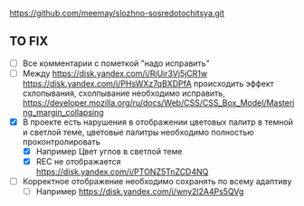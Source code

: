 https://github.com/meemay/slozhno-sosredotochitsya.git


TO FIX
------

- [ ] Все комментарии с пометкой "надо исправить"
- [ ] Между https://disk.yandex.com/i/RjUir3Vj5jCR1w https://disk.yandex.com/i/PHsWXz7qBXDPfA происходить эффект схлопывания, схолпывание необходимо исправить, https://developer.mozilla.org/ru/docs/Web/CSS/CSS_Box_Model/Mastering_margin_collapsing
- [x] В проекте есть нарушения в отображении цветовых палитр в темной и светлой теме, цветовые палитры необходимо полностью проконтролировать
  - [x] Например Цвет углов в светлой теме
  - [x] REС не отображается https://disk.yandex.com/i/PTONZ5TnZCD4NQ
- [ ] Корректное отображение необходимо сохранять по всему адаптиву
  - [ ] Например https://disk.yandex.com/i/wny2l2A4Ps5QVg